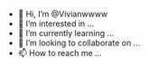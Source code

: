- 👋 Hi, I’m @Vivianwwww
- 👀 I’m interested in ...
- 🌱 I’m currently learning ...
- 💞️ I’m looking to collaborate on ...
- 📫 How to reach me ...

<!---
Vivianwwww/Vivianwwww is a ✨ special ✨ repository because its `README.md` (this file) appears on your GitHub profile.
You can click the Preview link to take a look at your changes.
--->
